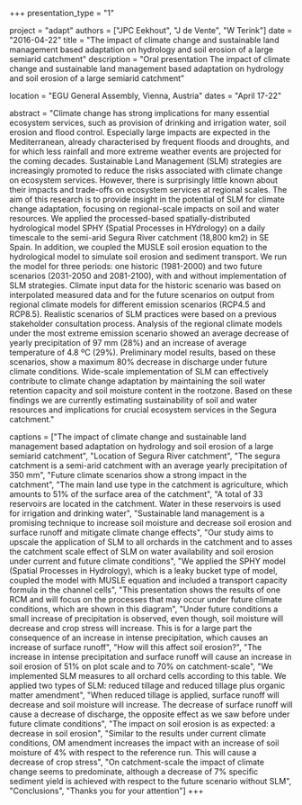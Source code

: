 +++
presentation_type = "1"

project = "adapt"
authors = ["JPC Eekhout", "J de Vente", "W Terink"]
date = "2016-04-22"
title = "The impact of climate change and sustainable land management based adaptation on hydrology and soil erosion of a large semiarid catchment"
description = "Oral presentation The impact of climate change and sustainable land management based adaptation on hydrology and soil erosion of a large semiarid catchment"

location = "EGU General Assembly, Vienna, Austria"
dates = "April 17-22"

abstract = "Climate change has strong implications for many essential ecosystem services, such as provision of drinking and irrigation water, soil erosion and flood control. Especially large impacts are expected in the Mediterranean, already characterised by frequent floods and droughts, and for which less rainfall and more extreme weather events are projected for the coming decades. Sustainable Land Management (SLM) strategies are increasingly promoted to reduce the risks associated with climate change on ecosystem services. However, there is surprisingly little known about their impacts and trade-offs on ecosystem services at regional scales. The aim of this research is to provide insight in the potential of SLM for climate change adaptation, focusing on regional-scale impacts on soil and water resources. We applied the processed-based spatially-distributed hydrological model SPHY (Spatial Processes in HYdrology) on a daily timescale to the semi-arid Segura River catchment (18,800 km2) in SE Spain. In addition, we coupled the MUSLE soil erosion equation to the hydrological model to simulate soil erosion and sediment transport. We run the model for three periods: one historic (1981-2000) and two future scenarios (2031-2050 and 2081-2100), with and without implementation of SLM strategies. Climate input data for the historic scenario was based on interpolated measured data and for the future scenarios on output from regional climate models for different emission scenarios (RCP4.5 and RCP8.5). Realistic scenarios of SLM practices were based on a previous stakeholder consultation process. Analysis of the regional climate models under the most extreme emission scenario showed an average decrease of yearly precipitation of 97 mm (28%) and an increase of average temperature of 4.8 ºC (29%). Preliminary model results, based on these scenarios, show a maximum 80% decrease in discharge under future climate conditions. Wide-scale implementation of SLM can effectively contribute to climate change adaptation by maintaining the soil water retention capacity and soil moisture content in the rootzone. Based on these findings we are currently estimating sustainability of soil and water resources and implications for crucial ecosystem services in the Segura catchment."

captions = ["The impact of climate change and sustainable land management based adaptation on hydrology and soil erosion of a large semiarid catchment", 
"Location of Segura River catchment", 
"The segura catchment is a semi-arid catchment with an average yearly precipitation of 350 mm", 
"Future climate scenarios show a strong impact in the catchment", 
"The main land use type in the catchment is agriculture, which amounts to 51% of the surface area of the catchment", 
"A total of 33 reservoirs are located in the catchment. Water in these reservoirs is used for irrigation and drinking water", 
"Sustainable land management is a promising technique to increase soil moisture and decrease soil erosion and surface runoff and mitigate climate change effects", 
"Our study aims to upscale the application of SLM to all orchards in the catchment and to asses the catchment scale effect of SLM on water availability and soil erosion under current and future climate conditions", 
"We applied the SPHY model (Spatial Processes in Hydrology), which is a leaky bucket type of model, coupled the model with MUSLE equation and included a transport capacity formula in the channel cells", 
"This presentation shows the results of one RCM and will focus on the processes that may occur under future climate conditions, which are shown in this diagram", 
"Under future conditions a small increase of precipitation is observed, even though, soil moisture will decrease and crop stress will increase. This is for a large part the consequence of an increase in intense precipitation, which causes an increase of surface runoff", 
"How will this affect soil erosion?", 
"The increase in intense precipitation and surface runoff will cause an increase in soil erosion of 51% on plot scale and to 70% on catchment-scale", 
"We implemented SLM measures to all orchard cells according to this table. We applied two types of SLM: reduced tillage and reduced tillage plus organic matter amendment", 
"When reduced tillage is applied, surface runoff will decrease and soil moisture will increase. The decrease of surface runoff will cause a decrease of discharge, the opposite effect as we saw before under future climate conditions", 
"The impact on soil erosion is as expected: a decrease in soil erosion", 
"Similar to the results under current climate conditions, OM amendment increases the impact with an increase of soil moisture of 4% with respect to the reference run. This will cause a decrease of crop stress", 
"On catchment-scale the impact of climate change seems to predominate, although a decrease of 7% specific sediment yield is achieved with respect to the future scenario without SLM", 
"Conclusions", 
"Thanks you for your attention"]
+++